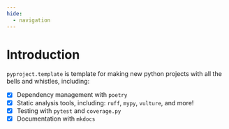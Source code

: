 ```yaml
---
hide:
  - navigation
---
```


# Introduction

`pyproject.template` is template for making new python projects with all the bells and whistles, including:

- [x] Dependency management with `poetry`
- [x] Static analysis tools, including: `ruff`, `mypy`, `vulture`, and more!
- [x] Testing with `pytest` and `coverage.py`
- [x] Documentation with `mkdocs`
